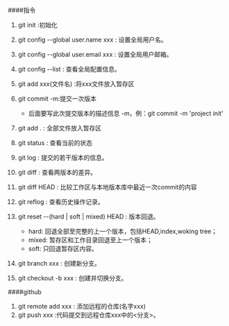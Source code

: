 ####指令
1. git init :初始化
2. git config --global user.name xxx : 设置全局用户名。
3. git config --global user.email xxx : 设置全局用户邮箱。
4. git config --list : 查看全局配置信息。
5. git add xxx(文件名) :将xxx文件放入暂存区
6. git commit -m:提交一次版本
   - 后面要写此次提交版本的描述信息 -m，例：git commit -m 'project init'
7. git add . : 全部文件放入暂存区
8. git status : 查看当前的状态
9. git log : 提交的若干版本的信息。
10. git diff : 查看两版本的差异。
11. git diff HEAD : 比较工作区与本地版本库中最近一次commit的内容
12. git reflog : 查看历史操作记录。
13. git reset --(hard | soft | mixed) HEAD : 版本回退。  
    - hard: 回退全部至完整的上一个版本，包括HEAD,index,woking tree；
    - mixed: 暂存区和工作目录回退至上一个版本；
    - soft: 只回退暂存区内容。
    
14. git branch xxx : 创建新分支。
15. git checkout -b xxx : 创建并切换分支。

####github
1. git remote add xxx : 添加远程的仓库(名字xxx)
2. git push xxx <branch>:代码提交到远程仓库xxx中的<分支>。


 

